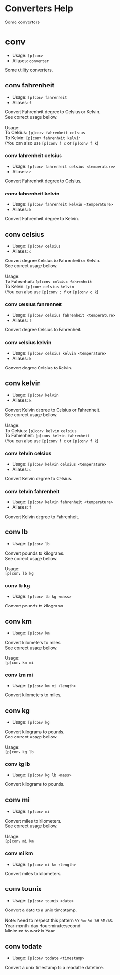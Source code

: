 # Converters Help

Some converters.

# conv
 - Usage: `[p]conv `
 - Aliases: `converter`

Some utility converters.

## conv fahrenheit
 - Usage: `[p]conv fahrenheit `
 - Aliases: `f`

Convert Fahrenheit degree to Celsius or Kelvin.<br/>See correct usage bellow.<br/><br/>Usage:<br/>To Celsius: `[p]conv fahrenheit celsius`<br/>To Kelvin: `[p]conv fahrenheit kelvin`<br/>(You can also use `[p]conv f c` or `[p]conv f k`)

### conv fahrenheit celsius
 - Usage: `[p]conv fahrenheit celsius <temperature> `
 - Aliases: `c`

Convert Fahrenheit degree to Celsius.

### conv fahrenheit kelvin
 - Usage: `[p]conv fahrenheit kelvin <temperature> `
 - Aliases: `k`

Convert Fahrenheit degree to Kelvin.

## conv celsius
 - Usage: `[p]conv celsius `
 - Aliases: `c`

Convert degree Celsius to Fahrenheit or Kelvin.<br/>See correct usage bellow.<br/><br/>Usage:<br/>To Fahrenheit: `[p]conv celsius fahrenheit`<br/>To Kelvin: `[p]conv celsius kelvin`<br/>(You can also use `[p]conv c f` or `[p]conv c k`)

### conv celsius fahrenheit
 - Usage: `[p]conv celsius fahrenheit <temperature> `
 - Aliases: `f`

Convert degree Celsius to Fahrenheit.

### conv celsius kelvin
 - Usage: `[p]conv celsius kelvin <temperature> `
 - Aliases: `k`

Convert degree Celsius to Kelvin.

## conv kelvin
 - Usage: `[p]conv kelvin `
 - Aliases: `k`

Convert Kelvin degree to Celsius or Fahrenheit.<br/>See correct usage bellow.<br/><br/>Usage:<br/>To Celsius: `[p]conv kelvin celsius`<br/>To Fahrenheit: `[p]conv kelvin fahrenheit`<br/>(You can also use `[p]conv f c` or `[p]conv f k`)

### conv kelvin celsius
 - Usage: `[p]conv kelvin celsius <temperature> `
 - Aliases: `c`

Convert Kelvin degree to Celsius.

### conv kelvin fahrenheit
 - Usage: `[p]conv kelvin fahrenheit <temperature> `
 - Aliases: `f`

Convert Kelvin degree to Fahrenheit.

## conv lb
 - Usage: `[p]conv lb `

Convert pounds to kilograms.<br/>See correct usage bellow.<br/><br/>Usage:<br/>`[p]conv lb kg`

### conv lb kg
 - Usage: `[p]conv lb kg <mass> `

Convert pounds to kilograms.

## conv km
 - Usage: `[p]conv km `

Convert kilometers to miles.<br/>See correct usage bellow.<br/><br/>Usage:<br/>`[p]conv km mi`

### conv km mi
 - Usage: `[p]conv km mi <length> `

Convert kilometers to miles.

## conv kg
 - Usage: `[p]conv kg `

Convert kilograms to pounds.<br/>See correct usage bellow.<br/><br/>Usage:<br/>`[p]conv kg lb`

### conv kg lb
 - Usage: `[p]conv kg lb <mass> `

Convert kilograms to pounds.

## conv mi
 - Usage: `[p]conv mi `

Convert miles to kilometers.<br/>See correct usage bellow.<br/><br/>Usage:<br/>`[p]conv mi km`

### conv mi km
 - Usage: `[p]conv mi km <length> `

Convert miles to kilometers.

## conv tounix
 - Usage: `[p]conv tounix <date> `

Convert a date to a unix timestamp.<br/><br/>Note: Need to respect this pattern `%Y-%m-%d %H:%M:%S`.<br/>Year-month-day Hour:minute:second<br/>Minimum to work is Year.

## conv todate
 - Usage: `[p]conv todate <timestamp> `

Convert a unix timestamp to a readable datetime.

